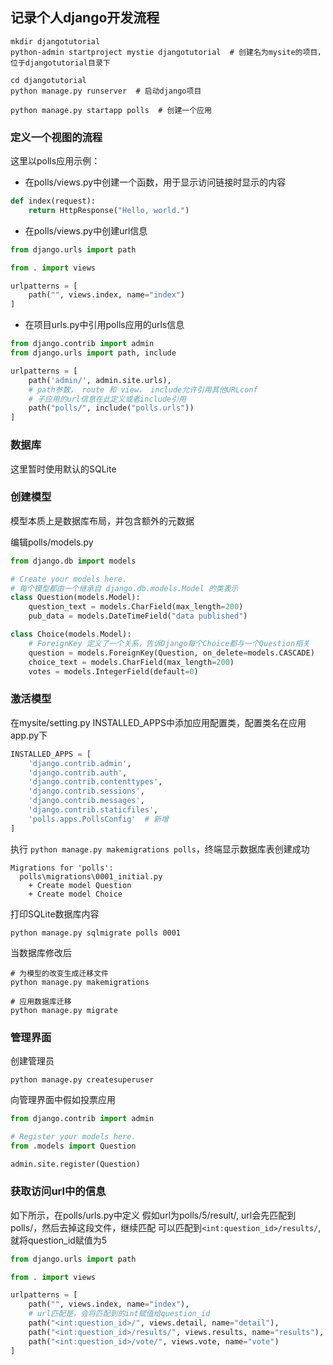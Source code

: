 ## 记录个人django开发流程

```shell
mkdir djangotutorial
python-admin startproject mystie djangotutorial  # 创建名为mysite的项目，位于djangotutorial目录下

cd djangotutorial
python manage.py runserver  # 启动django项目

python manage.py startapp polls  # 创建一个应用
```

### 定义一个视图的流程

这里以polls应用示例：
- 在polls/views.py中创建一个函数，用于显示访问链接时显示的内容

```python
def index(request):
    return HttpResponse("Hello, world.")
```

- 在polls/views.py中创建url信息

```python
from django.urls import path

from . import views

urlpatterns = [
    path("", views.index, name="index")
]
```

- 在项目urls.py中引用polls应用的urls信息

```py
from django.contrib import admin
from django.urls import path, include

urlpatterns = [
    path('admin/', admin.site.urls),
    # path参数， route 和 view， include允许引用其他URLconf
    # 子应用的url信息在此定义或者include引用
    path("polls/", include("polls.urls"))
]
```

### 数据库

这里暂时使用默认的SQLite

### 创建模型

模型本质上是数据库布局，并包含额外的元数据

编辑polls/models.py

```py
from django.db import models

# Create your models here.
# 每个模型都由一个继承自 django.db.models.Model 的类表示
class Question(models.Model):
    question_text = models.CharField(max_length=200)
    pub_data = models.DateTimeField("data published")

class Choice(models.Model):
    # ForeignKey 定义了一个关系，告诉Django每个Choice都与一个Question相关
    question = models.ForeignKey(Question, on_delete=models.CASCADE)
    choice_text = models.CharField(max_length=200)
    votes = models.IntegerField(default=0)
```

### 激活模型

在mysite/setting.py INSTALLED_APPS中添加应用配置类，配置类名在应用app.py下

```py
INSTALLED_APPS = [
    'django.contrib.admin',
    'django.contrib.auth',
    'django.contrib.contenttypes',
    'django.contrib.sessions',
    'django.contrib.messages',
    'django.contrib.staticfiles',
    'polls.apps.PollsConfig'  # 新增
]
```

执行 `python manage.py makemigrations polls`，终端显示数据库表创建成功
```
Migrations for 'polls':
  polls\migrations\0001_initial.py
    + Create model Question
    + Create model Choice
```

打印SQLite数据库内容

```shell
python manage.py sqlmigrate polls 0001
```

当数据库修改后
```shell
# 为模型的改变生成迁移文件
python manage.py makemigrations

# 应用数据库迁移
python manage.py migrate
```

### 管理界面

创建管理员
```shell
python manage.py createsuperuser
```

向管理界面中假如投票应用
```python
from django.contrib import admin

# Register your models here.
from .models import Question

admin.site.register(Question)
```

### 获取访问url中的信息

如下所示，在polls/urls.py中定义
假如url为polls/5/result/, url会先匹配到polls/，然后去掉这段文件，继续匹配
可以匹配到`<int:question_id>/results/`, 就将question_id赋值为5
```python
from django.urls import path

from . import views

urlpatterns = [
    path("", views.index, name="index"),
    # url匹配是，会将匹配到的int赋值给question_id
    path("<int:question_id>/", views.detail, name="detail"),
    path("<int:question_id>/results/", views.results, name="results"),
    path("<int:question_id>/vote/", views.vote, name="vote")
]
```